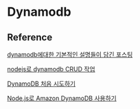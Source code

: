 # Dynamodb

## Reference

[dynamodb에대한 기본적인 설명들이 담긴 포스팅](http://interconnection.tistory.com/category/DataBase/DynamoDB)

[nodejs로 dynamodb CRUD 작업 ](http://simsi6.tistory.com/31)

[DynamoDB 처음 시도하기](http://webframeworks.kr/tutorials/weplanet/trying-dynamodb/)

[Node.js로 Amazon DynamoDB 사용하기](https://brunch.co.kr/@hee072794/74)